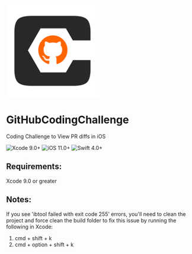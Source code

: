 <img src="https://github.com/codefiesta/GitHubCodingChallenge/blob/master/CodingChallenge/Resources/Assets.xcassets/PC_GH.imageset/PC_GH.png" height="250px" />

# GitHubCodingChallenge 
Coding Challenge to View PR diffs in iOS

![Xcode 9.0+](https://img.shields.io/badge/Xcode-9.0%2B-blue.svg)
![iOS 11.0+](https://img.shields.io/badge/iOS-11.0%2B-green.svg)
![Swift 4.0+](https://img.shields.io/badge/Swift-4.0%2B-orange.svg)

## Requirements:
Xcode 9.0 or greater

## Notes:
If you see 'ibtool failed with exit code 255' errors, you'll need to clean the project and force clean the build folder to fix this issue by running the following in Xcode:
1. cmd + shift + k
2. cmd + option + shift + k



